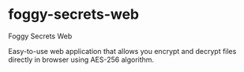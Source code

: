 # foggy-secrets-web
Foggy Secrets Web

Easy-to-use web application that allows you encrypt and decrypt files directly in browser using AES-256 algorithm.